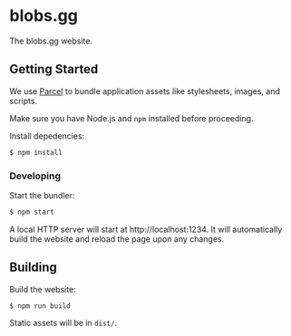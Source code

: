 # blobs.gg

The blobs.gg website.

## Getting Started

We use [Parcel](https://parceljs.org/) to bundle application assets like
stylesheets, images, and scripts.

Make sure you have Node.js and `npm` installed before proceeding.

Install depedencies:

```sh
$ npm install
```

### Developing

Start the bundler:

```sh
$ npm start
```

A local HTTP server will start at http://localhost:1234. It will automatically
build the website and reload the page upon any changes.

## Building

Build the website:

```sh
$ npm run build
```

Static assets will be in `dist/`.
